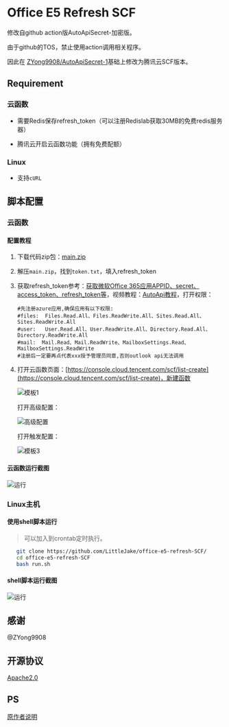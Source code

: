 # Office E5 Refresh SCF
修改自github action版AutoApiSecret-加密版。

由于github的TOS，禁止使用action调用相关程序。

因此在 [ZYong9908/AutoApiSecret-1](https://github.com/ZYong9908/AutoApiSecret-1)基础上修改为腾讯云SCF版本。



## Requirement

### 云函数

- 需要Redis保存refresh_token（可以注册Redislab获取30MB的免费redis服务器）

- 腾讯云开启云函数功能（拥有免费配额）

### Linux

- 支持`cURL`


## 脚本配置

### 云函数

#### 配置教程

1. 下载代码zip包：[main.zip](https://github.com/LittleJake/office-e5-refresh-SCF/archive/refs/heads/main.zip)

2. 解压`main.zip`，找到`token.txt`，填入refresh_token

3. 获取refresh_token参考：[获取微软Office 365应用APPID、secret、access_token、refresh_token等](https://blog.littlejake.net/archives/481/)，视频教程：[AutoApi教程](https://www.bilibili.com/video/av95688306/)，打开权限：

   ```
   #先注册azure应用,确保应用有以下权限:
   #files:	Files.Read.All、Files.ReadWrite.All、Sites.Read.All、Sites.ReadWrite.All
   #user:	User.Read.All、User.ReadWrite.All、Directory.Read.All、Directory.ReadWrite.All
   #mail:  Mail.Read、Mail.ReadWrite、MailboxSettings.Read、MailboxSettings.ReadWrite
   #注册后一定要再点代表xxx授予管理员同意,否则outlook api无法调用
   ```

4. 打开云函数页面：[https://console.cloud.tencent.com/scf/list-create](https://console.cloud.tencent.com/scf/list-create)，新建函数

   ![模板1](https://cdn.jsdelivr.net/gh/LittleJake/blog-static-files@imgs/imgs/20210828210618.png)

   打开高级配置：

   ![高级配置](https://cdn.jsdelivr.net/gh/LittleJake/blog-static-files@imgs/imgs/20210828210929.png)

   打开触发配置：

   ![模板3](https://cdn.jsdelivr.net/gh/LittleJake/blog-static-files@imgs/imgs/20210828211214.png)

#### 云函数运行截图

![运行](https://cdn.jsdelivr.net/gh/LittleJake/blog-static-files@imgs/imgs/20210828211457.png)


### Linux主机

#### 使用shell脚本运行

> 可以加入到crontab定时执行。

```bash
   git clone https://github.com/LittleJake/office-e5-refresh-SCF/
   cd office-e5-refresh-SCF
   bash run.sh
```

#### shell脚本运行截图

![运行](https://cdn.jsdelivr.net/gh/LittleJake/blog-static-files@imgs/imgs/20210928221336.png)

## 感谢

@ZYong9908


## 开源协议

[Apache2.0](LICENSE)


## PS

[原作者说明](README.old.md)
